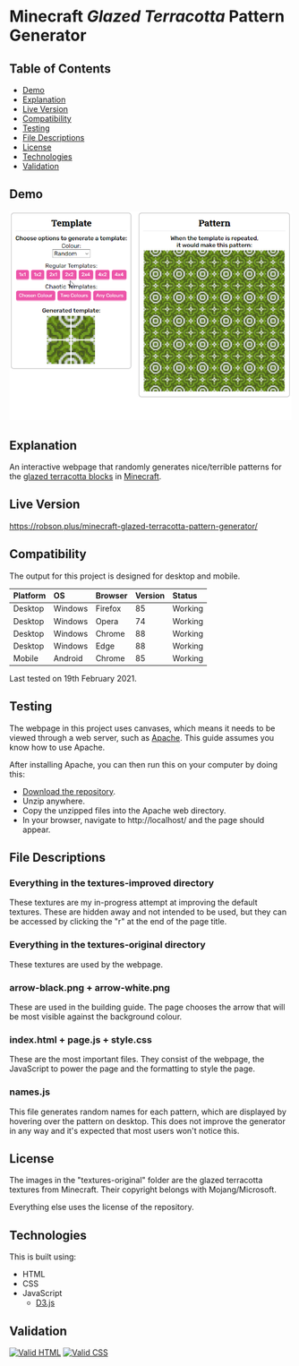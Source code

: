 # Minecraft *Glazed Terracotta* Pattern Generator

## Table of Contents

 * [Demo](#demo)
 * [Explanation](#explanation)
 * [Live Version](#live-version)
 * [Compatibility](#compatibility)
 * [Testing](#testing) 
 * [File Descriptions](#file-descriptions)
 * [License](#license)
 * [Technologies](#technologies)
 * [Validation](#validation)
 
## Demo

![Demo](https://raw.githubusercontent.com/Robson/Minecraft-Glazed-Terracotta-Pattern-Generator/main/Demo.gif)
 
## Explanation

An interactive webpage that randomly generates nice/terrible patterns for the <a href="https://minecraft.gamepedia.com/Glazed_Terracotta">glazed terracotta blocks</a> in <a href="https://www.minecraft.net/en-us/">Minecraft</a>.

## Live Version

https://robson.plus/minecraft-glazed-terracotta-pattern-generator/

## Compatibility

The output for this project is designed for desktop and mobile.

| Platform | OS      | Browser          | Version | Status  |
| :------- | :------ | :--------------- | :------ | :------ |
| Desktop  | Windows | Firefox          | 85      | Working |
| Desktop  | Windows | Opera            | 74      | Working |
| Desktop  | Windows | Chrome           | 88      | Working |
| Desktop  | Windows | Edge             | 88      | Working |
| Mobile   | Android | Chrome           | 85      | Working |

Last tested on 19th February 2021.

## Testing

The webpage in this project uses canvases, which means it needs to be viewed through a web server, such as [Apache](https://en.wikipedia.org/wiki/Apache_HTTP_Server). This guide assumes you know how to use Apache.

After installing Apache, you can then run this on your computer by doing this:
 * [Download the repository](https://github.com/Robson/Minecraft-Glazed-Terracotta-Pattern-Generator/archive/master.zip).
 * Unzip anywhere.
 * Copy the unzipped files into the Apache web directory.
 * In your browser, navigate to http://localhost/ and the page should appear.

## File Descriptions

### Everything in the textures-improved directory

These textures are my in-progress attempt at improving the default textures. These are hidden away and not intended to be used, but they can be accessed by clicking the "r" at the end of the page title.

### Everything in the textures-original directory

These textures are used by the webpage.

### arrow-black.png + arrow-white.png

These are used in the building guide. The page chooses the arrow that will be most visible against the background colour.

### index.html + page.js + style.css

These are the most important files. They consist of the webpage, the JavaScript to power the page and the formatting to style the page.

### names.js

This file generates random names for each pattern, which are displayed by hovering over the pattern on desktop. This does not improve the generator in any way and it's expected that most users won't notice this.
 
## License

The images in the "textures-original" folder are the glazed terracotta textures from Minecraft. Their copyright belongs with Mojang/Microsoft.

Everything else uses the license of the repository.

## Technologies

This is built using:
 * HTML
 * CSS
 * JavaScript
   * <a href="https://github.com/d3/d3">D3.js</a>

## Validation
   
<a href="https://validator.w3.org/nu/?doc=https%3A%2F%2Frobson.plus%2Fminecraft-glazed-terracotta-pattern-generator%2F"><img src="https://www.w3.org/Icons/valid-html401-blue" alt="Valid HTML" /></a>
<a href="http://jigsaw.w3.org/css-validator/validator?uri=https%3A%2F%2Frobson.plus%2Fminecraft-glazed-terracotta-pattern-generator%2Fstyle.css&profile=css3svg&usermedium=all&warning=1"><img src="https://jigsaw.w3.org/css-validator/images/vcss-blue" alt="Valid CSS" /></a>   
